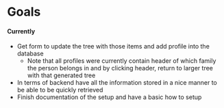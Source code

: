 # Goals
#### Currently
* Get form to update the tree with those items and add profile into the database
    * Note that  all profiles were currently contain header of which family the person 
      belongs in and by clicking header, return to larger tree with that generated tree
* In terms of backend have all the information stored in a nice manner to be able to be 
  quickly retrieved
* Finish documentation of the setup and have a basic how to setup